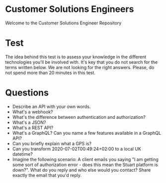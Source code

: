 # Customer Solutions Engineers
Welcome to the Customer Solutions Engineer Repository

# Test 
The idea behind this test is to assess your knowledge in the different technologies you'll be involved with. It's key that you do not search for the terms written below. We are not looking for the right answers. 
Please, do not spend more than 20 minutes in this test.

# Questions
- Describe an API with your own words.
- What's a webhook?
- What's the difference between authentication and authorization?
- What's a JSON?
- What's a REST API?
- What's a GraphQL? Can you name a few features available in a GraphQL API?
- Can you briefly explain what a GPS is?
- Can you transform 2020-07-02T00:49:24+02:00 to a local UK datetime?  
- Imagine the following scenario: A client emails you saying "I am getting some sort of authorization error - does this mean the Stuart platform is down?". What do you reply and who else would you contact? Share exactly the email that you'd reply.